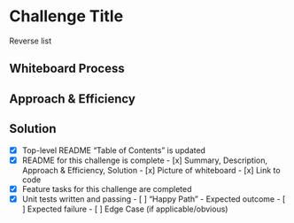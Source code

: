 # Challenge Title
Reverse list

## Whiteboard Process


## Approach & Efficiency


## Solution




 - [x] Top-level README “Table of Contents” is updated
 - [x] README for this challenge is complete
       - [x] Summary, Description, Approach & Efficiency, Solution
       - [x] Picture of whiteboard
       - [x] Link to code
 - [x] Feature tasks for this challenge are completed
 - [x] Unit tests written and passing
       - [ ] “Happy Path” - Expected outcome
       - [ ] Expected failure
       - [ ] Edge Case (if applicable/obvious)
